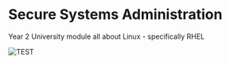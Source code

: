 # Secure Systems Administration
Year 2 University module all about Linux - specifically RHEL

![TEST](secure-systems-admin/images/linux.png)

